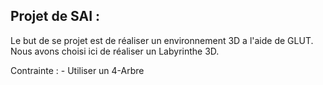 Projet de SAI :
----

Le but de se projet est de réaliser un environnement 3D a l'aide de GLUT.
Nous avons choisi ici de réaliser un Labyrinthe 3D.

Contrainte : 
	- Utiliser un 4-Arbre

